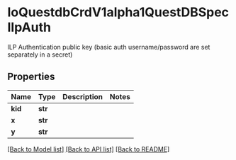 # IoQuestdbCrdV1alpha1QuestDBSpecIlpAuth

ILP Authentication public key (basic auth username/password are set separately in a secret)
## Properties
Name | Type | Description | Notes
------------ | ------------- | ------------- | -------------
**kid** | **str** |  | 
**x** | **str** |  | 
**y** | **str** |  | 

[[Back to Model list]](../README.md#documentation-for-models) [[Back to API list]](../README.md#documentation-for-api-endpoints) [[Back to README]](../README.md)


